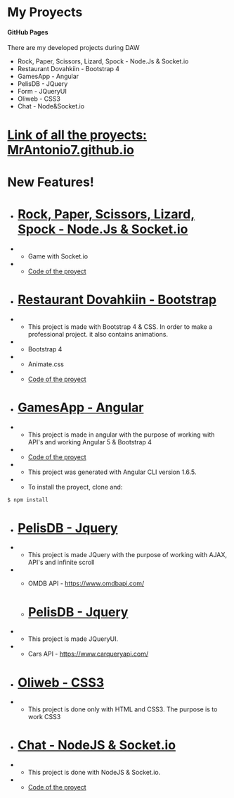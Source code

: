 # My Proyects
#### GitHub Pages

There are my developed projects during DAW
  - Rock, Paper, Scissors, Lizard, Spock  - Node.Js & Socket.io
  - Restaurant Dovahkiin - Bootstrap 4
  - GamesApp - Angular
  - PelisDB - JQuery
  - Form - JQueryUI
  - Oliweb - CSS3
  - Chat - Node&Socket.io

# [Link of all the proyects: MrAntonio7.github.io](https://mrantonio7.github.io)
# **New Features!**
  - # [Rock, Paper, Scissors, Lizard, Spock  - Node.Js & Socket.io](https://rock-paper-scissors-lizard-spo.herokuapp.com/)
  - - Game with Socket.io
  - - [Code of the proyect](https://github.com/MrAntonio7/rock-paper-scissors-lizard-spock)
  - # [Restaurant Dovahkiin - Bootstrap](https://mrantonio7.github.io/restaurant)
  - - This project is made with Bootstrap 4 & CSS. In order to make a professional project. it also contains animations.
  - - Bootstrap 4
  - - Animate.css
  - - [Code of the proyect](https://github.com/MrAntonio7/Restaurant-Dovahkiin)
  - # [GamesApp - Angular](https://mrantonio7.github.io/gamesapp)
  - - This project is made in angular with the purpose of working with API's and working Angular 5 & Bootstrap 4
  - - [Code of the proyect](https://github.com/MrAntonio7/GamesApp-Angular)
  - - This project was generated with Angular CLI version 1.6.5.
  - - To install the proyect, clone and:
  ```sh
$ npm install
```
  - # [PelisDB - Jquery](https://mrantonio7.github.io/OMDB)
  - - This project is made JQuery with the purpose of working with AJAX, API's and infinite scroll
  - - OMDB API - https://www.omdbapi.com/

    - # [PelisDB - Jquery](https://mrantonio7.github.io/jqueryui-form/)
  - - This project is made JQueryUI.
  - - Cars API - https://www.carqueryapi.com/

  - # [Oliweb - CSS3](https://mrantonio7.github.io/oliweb)
  - - This project is done only with HTML and CSS3. The purpose is to work CSS3

  - # [Chat - NodeJS & Socket.io](https://js-node-chat.herokuapp.com/)
  - - This project is done with NodeJS & Socket.io.
  - - [Code of the proyect](https://github.com/MrAntonio7/ChatNodeJs)
